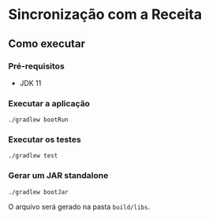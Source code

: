 # Sincronização com a Receita

## Como executar

### Pré-requisitos
- JDK 11

### Executar a aplicação
```
./gradlew bootRun
```

### Executar os testes
```
./gradlew test
```

### Gerar um JAR standalone
```
./gradlew bootJar
```

O arquivo será gerado na pasta ```build/libs```.
